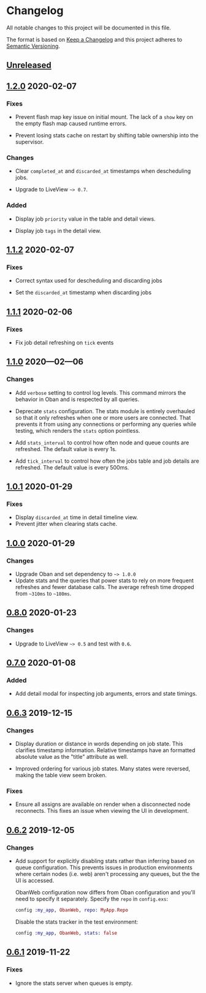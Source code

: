 # Changelog

All notable changes to this project will be documented in this file.

The format is based on [Keep a Changelog](http://keepachangelog.com/en/1.0.0/)
and this project adheres to [Semantic Versioning](http://semver.org/spec/v2.0.0.html).

## [Unreleased]

## [1.2.0] 2020-02-07

### Fixes

- Prevent flash map key issue on initial mount. The lack of a `show` key on the
  empty flash map caused runtime errors.

- Prevent losing stats cache on restart by shifting table ownership into the
  supervisor.

### Changes

- Clear `completed_at` and `discarded_at` timestamps when descheduling jobs.

- Upgrade to LiveView `~> 0.7`.

### Added

- Display job `priority` value in the table and detail views.

- Display job `tags` in the detail view.

## [1.1.2] 2020-02-07

### Fixes

- Correct syntax used for descheduling and discarding jobs

- Set the `discarded_at` timestamp when discarding jobs

## [1.1.1] 2020-02-06

### Fixes

- Fix job detail refreshing on `tick` events

## [1.1.0] 2020—02—06

### Changes

- Add `verbose` setting to control log levels. This command mirrors the behavior
  in Oban and is respected by all queries.

- Deprecate `stats` configuration. The stats module is entirely overhauled so
  that it only refreshes when one or more users are connected. That prevents it
  from using any connections or performing any queries while testing, which
  renders the `stats` option pointless.

- Add `stats_interval` to control how often node and queue counts are refreshed.
  The default value is every 1s.

- Add `tick_interval` to control how often the jobs table and job details are
  refreshed. The default value is every 500ms.

## [1.0.1] 2020-01-29

### Fixes

- Display `discarded_at` time in detail timeline view.
- Prevent jitter when clearing stats cache.

## [1.0.0] 2020-01-29

### Changes

- Upgrade Oban and set dependency to `~> 1.0.0`
- Update stats and the queries that power stats to rely on more frequent
  refreshes and fewer database calls. The average refresh time dropped from
  `~310ms` to `~180ms`.

## [0.8.0] 2020-01-23

### Changes

- Upgrade to LiveView `~> 0.5` and test with `0.6`.

## [0.7.0] 2020-01-08

### Added

- Add detail modal for inspecting job arguments, errors and state timings.

## [0.6.3] 2019-12-15

### Changes

- Display duration or distance in words depending on job state. This clarifies
  timestamp information. Relative timestamps have an formatted absolute value as
  the "title" attribute as well.

- Improved ordering for various job states. Many states were reversed, making
  the table view seem broken.

### Fixes

- Ensure all assigns are available on render when a disconnected node
  reconnects. This fixes an issue when viewing the UI in development.

## [0.6.2] 2019-12-05

### Changes

- Add support for explicitly disabling stats rather than inferring based on
  queue configuration. This prevents issues in production environments where
  certain nodes (i.e. web) aren't processing any queues, but the the UI is
  accessed.

  ObanWeb configuration now differs from Oban configuration and you'll need to
  specify it separately. Specify the `repo` in `config.exs`:

  ```elixir
  config :my_app, ObanWeb, repo: MyApp.Repo
  ```

  Disable the stats tracker in the test environment:

  ```elixir
  config :my_app, ObanWeb, stats: false
  ```

## [0.6.1] 2019-11-22

### Fixes

- Ignore the stats server when queues is empty.

[Unreleased]: https://github.com/sorentwo/oban_web/compare/v1.2.0...HEAD
[1.2.0]: https://github.com/sorentwo/oban_web/compare/v1.1.2...v1.2.0
[1.1.2]: https://github.com/sorentwo/oban_web/compare/v1.1.1...v1.1.2
[1.1.1]: https://github.com/sorentwo/oban_web/compare/v1.1.0...v1.1.1
[1.1.0]: https://github.com/sorentwo/oban_web/compare/v1.0.1...v1.1.0
[1.0.1]: https://github.com/sorentwo/oban_web/compare/v1.0.0...v1.0.1
[1.0.0]: https://github.com/sorentwo/oban_web/compare/v0.8.0...v1.0.0
[0.8.0]: https://github.com/sorentwo/oban_web/compare/v0.7.0...v0.8.0
[0.7.0]: https://github.com/sorentwo/oban_web/compare/v0.6.3...v0.7.0
[0.6.3]: https://github.com/sorentwo/oban_web/compare/v0.6.2...v0.6.3
[0.6.2]: https://github.com/sorentwo/oban_web/compare/v0.6.1...v0.6.2
[0.6.1]: https://github.com/sorentwo/oban_web/compare/v0.6.0...v0.6.1
